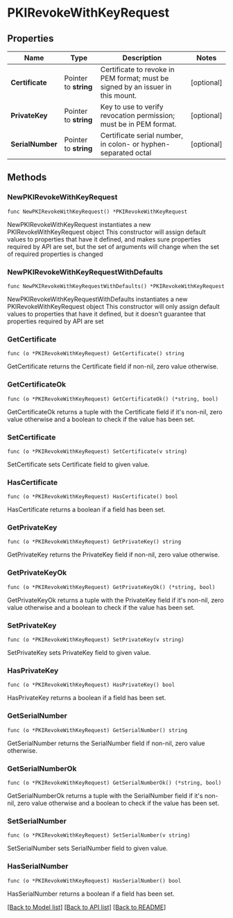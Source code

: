 # PKIRevokeWithKeyRequest

## Properties

Name | Type | Description | Notes
------------ | ------------- | ------------- | -------------
**Certificate** | Pointer to **string** | Certificate to revoke in PEM format; must be signed by an issuer in this mount. | [optional] 
**PrivateKey** | Pointer to **string** | Key to use to verify revocation permission; must be in PEM format. | [optional] 
**SerialNumber** | Pointer to **string** | Certificate serial number, in colon- or hyphen-separated octal | [optional] 

## Methods

### NewPKIRevokeWithKeyRequest

`func NewPKIRevokeWithKeyRequest() *PKIRevokeWithKeyRequest`

NewPKIRevokeWithKeyRequest instantiates a new PKIRevokeWithKeyRequest object
This constructor will assign default values to properties that have it defined,
and makes sure properties required by API are set, but the set of arguments
will change when the set of required properties is changed

### NewPKIRevokeWithKeyRequestWithDefaults

`func NewPKIRevokeWithKeyRequestWithDefaults() *PKIRevokeWithKeyRequest`

NewPKIRevokeWithKeyRequestWithDefaults instantiates a new PKIRevokeWithKeyRequest object
This constructor will only assign default values to properties that have it defined,
but it doesn't guarantee that properties required by API are set

### GetCertificate

`func (o *PKIRevokeWithKeyRequest) GetCertificate() string`

GetCertificate returns the Certificate field if non-nil, zero value otherwise.

### GetCertificateOk

`func (o *PKIRevokeWithKeyRequest) GetCertificateOk() (*string, bool)`

GetCertificateOk returns a tuple with the Certificate field if it's non-nil, zero value otherwise
and a boolean to check if the value has been set.

### SetCertificate

`func (o *PKIRevokeWithKeyRequest) SetCertificate(v string)`

SetCertificate sets Certificate field to given value.

### HasCertificate

`func (o *PKIRevokeWithKeyRequest) HasCertificate() bool`

HasCertificate returns a boolean if a field has been set.

### GetPrivateKey

`func (o *PKIRevokeWithKeyRequest) GetPrivateKey() string`

GetPrivateKey returns the PrivateKey field if non-nil, zero value otherwise.

### GetPrivateKeyOk

`func (o *PKIRevokeWithKeyRequest) GetPrivateKeyOk() (*string, bool)`

GetPrivateKeyOk returns a tuple with the PrivateKey field if it's non-nil, zero value otherwise
and a boolean to check if the value has been set.

### SetPrivateKey

`func (o *PKIRevokeWithKeyRequest) SetPrivateKey(v string)`

SetPrivateKey sets PrivateKey field to given value.

### HasPrivateKey

`func (o *PKIRevokeWithKeyRequest) HasPrivateKey() bool`

HasPrivateKey returns a boolean if a field has been set.

### GetSerialNumber

`func (o *PKIRevokeWithKeyRequest) GetSerialNumber() string`

GetSerialNumber returns the SerialNumber field if non-nil, zero value otherwise.

### GetSerialNumberOk

`func (o *PKIRevokeWithKeyRequest) GetSerialNumberOk() (*string, bool)`

GetSerialNumberOk returns a tuple with the SerialNumber field if it's non-nil, zero value otherwise
and a boolean to check if the value has been set.

### SetSerialNumber

`func (o *PKIRevokeWithKeyRequest) SetSerialNumber(v string)`

SetSerialNumber sets SerialNumber field to given value.

### HasSerialNumber

`func (o *PKIRevokeWithKeyRequest) HasSerialNumber() bool`

HasSerialNumber returns a boolean if a field has been set.


[[Back to Model list]](../README.md#documentation-for-models) [[Back to API list]](../README.md#documentation-for-api-endpoints) [[Back to README]](../README.md)


